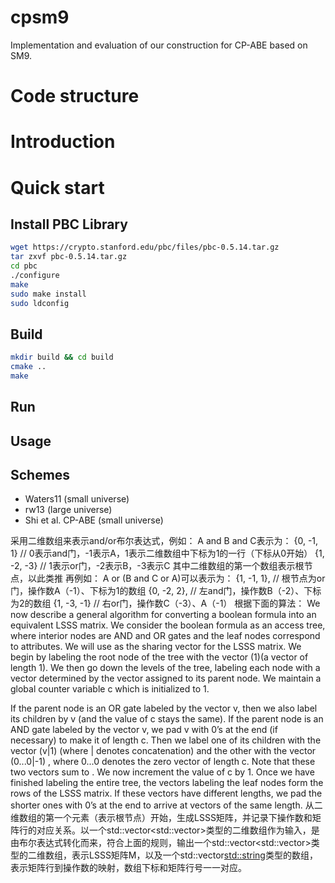# cpsm9
Implementation and evaluation of our construction for CP-ABE based on SM9.

# Code structure

# Introduction

# Quick start

## Install PBC Library

```bash
wget https://crypto.stanford.edu/pbc/files/pbc-0.5.14.tar.gz
tar zxvf pbc-0.5.14.tar.gz
cd pbc
./configure
make
sudo make install
sudo ldconfig
```

## Build

```bash
mkdir build && cd build
cmake ..
make
```

## Run

## Usage


## Schemes

- Waters11 (small universe)
- rw13 (large universe)
- Shi et al. CP-ABE (small universe)

采用二维数组来表示and/or布尔表达式，例如：
A and B and C表示为：
{0, -1, 1} // 0表示and门，-1表示A，1表示二维数组中下标为1的一行（下标从0开始）
{1, -2, -3} // 1表示or门，-2表示B，-3表示C
其中二维数组的第一个数组表示根节点，以此类推
再例如：
A or (B and C or A)可以表示为：
{1, -1, 1}, // 根节点为or门，操作数A（-1）、下标为1的数组
{0, -2, 2}, // 左and门，操作数B（-2）、下标为2的数组
{1, -3, -1} // 右or门，操作数C（-3）、A（-1）
根据下面的算法：
We now describe a general algorithm for converting a boolean formula into an equivalent LSSS matrix. We consider the boolean formula as an access tree, where interior nodes are AND and OR gates and the leaf nodes correspond to attributes. We will use 
 as the sharing vector for the LSSS matrix. We begin by labeling the root node of the tree with the vector (1)(a vector of length 1). We then go down the levels of the tree, labeling each node with a vector determined by the vector assigned to its parent node. We maintain a global counter variable c which is initialized to 1.

If the parent node is an OR gate labeled by the vector v, then we also label its children by v (and the value of c stays the same). If the parent node is an AND gate labeled by the vector v, we pad v with 0’s at the end (if necessary) to make it of length c. Then we label one of its children with the vector (v|1)
 (where | denotes concatenation) and the other with the vector (0...0|-1)
, where 0...0
 denotes the zero vector of length c. Note that these two vectors sum to 
. We now increment the value of c by 1. Once we have finished labeling the entire tree, the vectors labeling the leaf nodes form the rows of the LSSS matrix. If these vectors have different lengths, we pad the shorter ones with 0’s at the end to arrive at vectors of the same length.
从二维数组的第一个元素（表示根节点）开始，生成LSSS矩阵，并记录下操作数和矩阵行的对应关系。以一个std::vector<std::vector<int>>类型的二维数组作为输入，是由布尔表达式转化而来，符合上面的规则，输出一个std::vector<std::vector<int>>类型的二维数组，表示LSSS矩阵M，以及一个std::vector<std::string>类型的数组，表示矩阵行到操作数的映射，数组下标和矩阵行号一一对应。